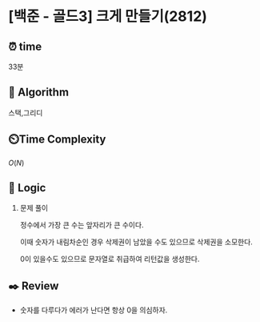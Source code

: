 # [백준 - 골드3] 크게 만들기(2812)

## ⏰  **time**

33분

## :pushpin: **Algorithm**

스택,그리디

## ⏲️**Time Complexity**

$O(N)$

## :round_pushpin: **Logic**
1. 문제 풀이
    
   정수에서 가장 큰 수는 앞자리가 큰 수이다.

   이때 숫자가 내림차순인 경우 삭제권이 남았을 수도 있으므로 삭제권을 소모한다.

    0이 있을수도 있으므로 문자열로 취급하여 리턴값을 생성한다.

## :black_nib: **Review**
- 숫자를 다루다가 에러가 난다면 항상 0을 의심하자.